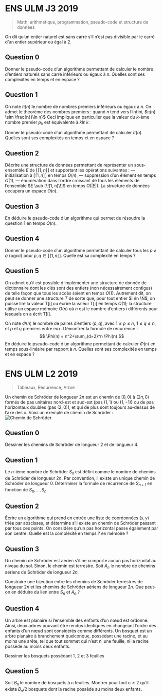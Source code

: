 # ENS ULM J3 2019
> Math, arithmétique, programmation, pseudo-code et structure de données

On dit qu’un entier naturel est sans carré s’il n’est pas divisible par le carré d’un entier supérieur ou égal à $2$.
## Question 0
 Donner le pseudo-code d’un algorithme permettant de calculer le nombre d’entiers naturels sans carré inférieurs ou égaux à $n$. Quelles sont ses complexités en temps et en espace ?

## Question 1
 
On note $π(n)$ le nombre de nombres premiers inférieurs ou égaux à $n$.
On admet le théorème des nombres premiers : quand $n$ tend vers l’infini, $π(n) \sim \frac{n}{\ln n}$
Ceci implique en particulier que la valeur du $k$-ème nombre premier $p_k$ est équivalente à $k \ln k$.

Donner le pseudo-code d’un algorithme permettant de calculer $π(n)$. Quelles sont ses complexités en temps et en espace ?
## Question 2
Décrire une structure de données permettant de représenter un sous-ensemble $E$ de $[\![1, n]\!]$ et supportant les opérations suivantes :
— initialisation à $[\![1, n]\!]$ en temps $O(n)$,
— suppression d’un élément en temps $O(1)$,
— énumération dans l’ordre croissant de tous les éléments de l’ensemble $E \sub [\![1, n]\!]$ en temps $O(|E|)$.
La structure de données occupera un espace $O(n)$.

## Question 3
En déduire le pseudo-code d’un algorithme qui permet de résoudre la question 1 en temps $O(n)$.
## Question 4
Donner le pseudo-code d’un algorithme permettant de calculer tous les $p \land q$ (pgcd) pour $p, q \in [\![1, n]\!]$. Quelle est sa complexité en temps ?

## Question 5
On admet qu’il est possible d’implémenter une structure de donnée de dictionnaire dont les clés sont des entiers (non nécessairement contigus) de telle façon que tous les accès soient en temps $O(1)$. Autrement
dit, on peut se donner une structure $T$ de sorte que, pour tout entier $i \in \N$, on puisse lire la valeur T[i] ou écrire la valeur T[i] en temps $O(1)$; la structure utilise un espace mémoire $O(n)$ où $n$ est le nombre d’entiers $i$ différents pour lesquels on a écrit T[i].

On note $\Phi(n)$ le nombre de paires d’entiers $(p, q)$, avec $1 \le p \le n$, $1 \le q \le n$, et $p$ et $q$ premiers entre eux.
Démontrer la formule de récurrence :
$$
\Phi(n) = n^2+\sum_{d=2}^n \Phi(n)
$$
En déduire le pseudo-code d’un algorithme permettant de calculer $\Phi(n)$ en temps sous-linéaire par rapport à $n$. Quelles sont ses complexités en temps et en espace ?

# ENS ULM L2 2019
> Tableaux, Récurrence, Arbre 

Un chemin de Schröder de longueur $2n$ est un chemin de $(0, 0)$ à $(2n, 0)$ formés de pas unitaires nord-est et sud-est (pas $(1, 1)$ ou $(1, −1)$) ou de pas horizontaux doubles (pas $(2, 0)$), et qui de plus sont toujours au-dessus de l’axe des $x$.
Voici un exemple de chemin de Schröder :
![Chemin de Schröder](https://i.postimg.cc/Jz2gcr1h/a.png)

## Question 0
Dessiner les chemins de Schröder de longueur 2 et de longueur 4.

## Question 1
Le $n$-ième nombre de Schröder $S_n$ est défini comme le nombre de chemins de Schröder de longueur $2n$. Par convention, il existe un unique chemin de Schröder de longueur 0. Déterminer la formule de récurrence de $S_{n+1}$ en fonction de $S_0, . . . , S_n$.

## Question 2
Écrire un algorithme qui prend en entrée une liste de coordonnées $(x, y)$ triée par abscisses, et détermine s’il existe un chemin de Schröder passant par tous ces points. On considère qu’un pas horizontal passe également par son centre.
Quelle est la complexité en temps ? en mémoire ?

## Question 3
Un chemin de Schröder est aérien s’il ne comporte aucun pas horizontal au niveau du sol. Sinon, le chemin est terrestre. Soit $A_n$ le nombre de chemins aériens de Schröder de longueur $2n$.

Construire une bijection entre les chemins de Schröder terrestres de longueur $2n$ et les chemins de Schröder aériens de longueur $2n$. Que peut-on en déduire du lien entre $S_n$ et $A_n$ ?

## Question 4
Un arbre est planaire si l’ensemble des enfants d’un nœud est ordonné. Ainsi, deux arbres pouvant être rendus identiques en changeant l’ordre des enfants d’un nœud sont considérés comme différents. Un bosquet est un arbre planaire à branchement quelconque, possédant une racine, et au moins une arête, tel que tout sommet qui n’est ni une feuille, ni la racine possède au moins deux enfants.

Dessiner les bosquets possédant 1, 2 et 3 feuilles

## Question 5
Soit $B_n$ le nombre de bosquets à $n$ feuilles. Montrer pour tout $n \ge 2$ qu’il existe $B_n/2$ bosquets dont la racine possède au moins deux enfants.

<!--stackedit_data:
eyJoaXN0b3J5IjpbNDc5MjU2MDEyLC0xNTA5MTMwNzQ4LDEzNj
Q3MjUxODEsNzAwNDQwNDEzLDE0NjUzNDIzMzMsLTg2NzkxMzA2
NF19
-->